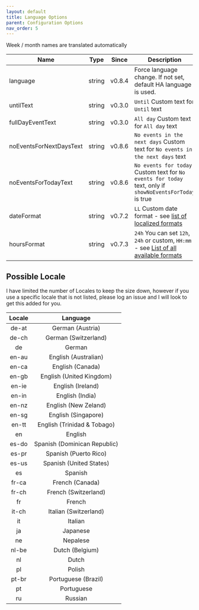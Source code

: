 ```yaml
---
layout: default
title: Language Options
parent: Configuration Options
nav_order: 5
---
```


Week / month names are translated automatically

| Name                    |  Type  | Since  | Description                                                                                                                               |
| ----------------------- | :----: | :----: | ----------------------------------------------------------------------------------------------------------------------------------------- |
| language                | string | v0.8.4 | Force language change. If not set, default HA language is used.                             |
| untilText               | string | v0.3.0 | `Until` Custom text for `Until` text                                                        |
| fullDayEventText        | string | v0.3.0 | `All day` Custom text for `All day` text                                                    |
| noEventsForNextDaysText | string | v0.8.6 | `No events in the next days` Custom text for `No events in the next days` text              |
| noEventsForTodayText    | string | v0.8.6 | `No events for today` Custom text for `No events for today` text, only if `showNoEventsForToday` is true  |
| dateFormat              | string | v0.7.2 | `LL` Custom date format - see [list of localized formats](https://day.js.org/docs/en/display/format#localized-formats) |
| hoursFormat             | string | v0.7.3 | `24h` You can set `12h`, `24h` or custom, `HH:mm` - see [List of all available formats](https://day.js.org/docs/en/display/format#list-of-all-available-formats) |

## Possible Locale

I have limited the number of Locales to keep the size down, however if you use
a specific locale that is not listed, please log an issue and I will look to
get this added for you.

| Locale | Language |
| :----: | :------: |
| de-at | German (Austria) |
| de-ch | German (Switzerland) |
| de | German |
| en-au | English (Australian) |
| en-ca | English (Canada) |
| en-gb | English (United Kingdom) |
| en-ie | English (Ireland) |
| en-in | English (India) |
| en-nz | English (New Zeland) |
| en-sg | English (Singapore) |
| en-tt | English (Trinidad & Tobago) |
| en | English |
| es-do | Spanish (Dominican Republic) |
| es-pr | Spanish (Puerto Rico) |
| es-us | Spanish (United States) |
| es | Spanish |
| fr-ca | French (Canada) |
| fr-ch | French (Switzerland) |
| fr | French |
| it-ch | Italian (Switzerland) |
| it | Italian |
| ja | Japanese |
| ne | Nepalese |
| nl-be | Dutch (Belgium) |
| nl | Dutch |
| pl | Polish |
| pt-br | Portuguese (Brazil) |
| pt | Portuguese |
| ru | Russian |
